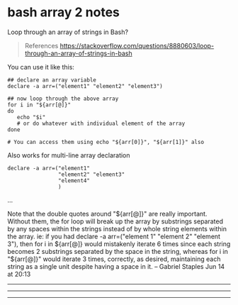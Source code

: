 # bash array 2 notes

Loop through an array of strings in Bash?

> References
> <https://stackoverflow.com/questions/8880603/loop-through-an-array-of-strings-in-bash>

You can use it like this:

    ## declare an array variable
    declare -a arr=("element1" "element2" "element3")

    ## now loop through the above array
    for i in "${arr[@]}"
    do
       echo "$i"
       # or do whatever with individual element of the array
    done

    # You can access them using echo "${arr[0]}", "${arr[1]}" also

Also works for multi-line array declaration

    declare -a arr=("element1" 
                    "element2" "element3"
                    "element4"
                    )

...

Note that the double quotes around "${arr[@]}" are really important. Without them, the for loop will break up the array by substrings separated by any spaces within the strings instead of by whole string elements within the array. ie: if you had declare -a arr=("element 1" "element 2" "element 3"), then for i in ${arr[@]} would mistakenly iterate 6 times since each string becomes 2 substrings separated by the space in the string, whereas for i in "${arr[@]}" would iterate 3 times, correctly, as desired, maintaining each string as a single unit despite having a space in it. – Gabriel Staples Jun 14 at 20:13 

---
---
---
